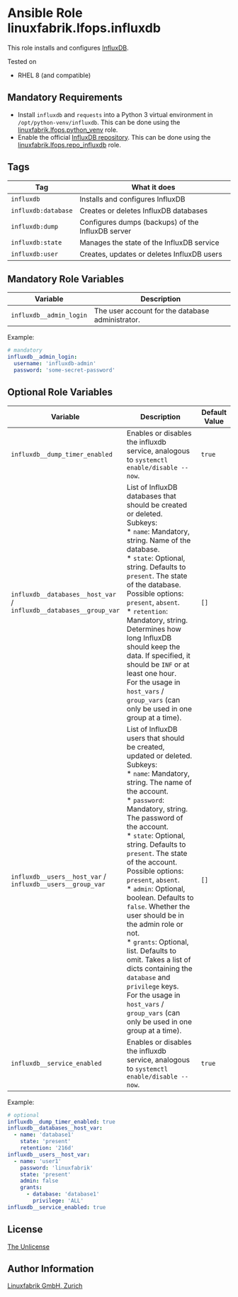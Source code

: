# Ansible Role linuxfabrik.lfops.influxdb

This role installs and configures [InfluxDB](https://www.influxdata.com/products/influxdb-overview/).

Tested on

* RHEL 8 (and compatible)


## Mandatory Requirements

* Install `influxdb` and `requests` into a Python 3 virtual environment in `/opt/python-venv/influxdb`. This can be done using the [linuxfabrik.lfops.python_venv](https://github.com/Linuxfabrik/lfops/tree/main/roles/python_venv) role.
* Enable the official [InfluxDB repository](https://docs.influxdata.com/influxdb/v1.8/introduction/install/?t=Red+Hat+%26amp%3B+CentOS). This can be done using the [linuxfabrik.lfops.repo_influxdb](https://github.com/Linuxfabrik/lfops/tree/main/roles/repo_influxdb) role.


## Tags

| Tag                 | What it does                                      |
| ---                 | ------------                                      |
| `influxdb`          | Installs and configures InfluxDB                  |
| `influxdb:database` | Creates or deletes InfluxDB databases             |
| `influxdb:dump`     | Configures dumps (backups) of the InfluxDB server |
| `influxdb:state`    | Manages the state of the InfluxDB service         |
| `influxdb:user`     | Creates, updates or deletes InfluxDB users        |


## Mandatory Role Variables

| Variable | Description |
| -------- | ----------- |
| `influxdb__admin_login` | The user account for the database administrator. |

Example:
```yaml
# mandatory
influxdb__admin_login:
  username: 'influxdb-admin'
  password: 'some-secret-password'
```


## Optional Role Variables

| Variable | Description | Default Value |
| -------- | ----------- | ------------- |
| `influxdb__dump_timer_enabled` | Enables or disables the influxdb service, analogous to `systemctl enable/disable --now`. | `true` |
| `influxdb__databases__host_var` /<br> `influxdb__databases__group_var` | List of InfluxDB databases that should be created or deleted.<br> Subkeys:<br> * `name`: Mandatory, string. Name of the database.<br> * `state`: Optional, string. Defaults to `present`. The state of the database. Possible options: `present`, `absent`.<br> * `retention`: Mandatory, string. Determines how long InfluxDB should keep the data. If specified, it should be `INF` or at least one hour.<br>For the usage in `host_vars` / `group_vars` (can only be used in one group at a time). | `[]` |
| `influxdb__users__host_var` /<br> `influxdb__users__group_var` | List of InfluxDB users that should be created, updated or deleted.<br> Subkeys:<br> * `name`: Mandatory, string. The name of the account.<br> * `password`: Mandatory, string. The password of the account.<br> * `state`: Optional, string. Defaults to `present`. The state of the account. Possible options: `present`, `absent`.<br> * `admin`: Optional, boolean. Defaults to `false`. Whether the user should be in the admin role or not.<br> * `grants`: Optional, list. Defaults to omit. Takes a list of dicts containing the `database` and `privilege` keys.<br>For the usage in `host_vars` / `group_vars` (can only be used in one group at a time). | `[]` |
| `influxdb__service_enabled` | Enables or disables the influxdb service, analogous to `systemctl enable/disable --now`. | `true` |

Example:
```yaml
# optional
influxdb__dump_timer_enabled: true
influxdb__databases__host_var:
  - name: 'database1'
    state: 'present'
    retention: '216d'
influxdb__users__host_var:
  - name: 'user1'
    password: 'linuxfabrik'
    state: 'present'
    admin: false
    grants:
      - database: 'database1'
        privilege: 'ALL'
influxdb__service_enabled: true
```


## License

[The Unlicense](https://unlicense.org/)


## Author Information

[Linuxfabrik GmbH, Zurich](https://www.linuxfabrik.ch)
